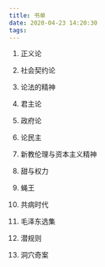 ```yaml
---
title: 书单
date: 2020-04-23 14:20:30
tags:
---
```


1. 正义论

2. 社会契约论

3. 论法的精神

4. 君主论

5. 政府论

6. 论民主

7. 新教伦理与资本主义精神
8. 甜与权力
9. 蝇王
10. 共病时代
11. 毛泽东选集
12. 潜规则
13. 洞穴奇案

